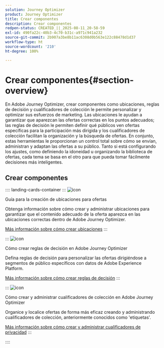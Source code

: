 ```yaml
---
solution: Journey Optimizer
product: Journey Optimizer
title: Crear componentes
description: Crear componentes
redpen-status: CREATED_||_2025-08-11_20-58-59
exl-id: 490fa22c-40b3-4c70-b31c-a971c941a232
source-git-commit: 2b907a3be8b11ac6308d0b563e122c88478d1d37
workflow-type: ht
source-wordcount: '210'
ht-degree: 100%

---
```


# Crear componentes{#section-overview}

En Adobe Journey Optimizer, crear componentes como ubicaciones, reglas de decisión y cualificadores de colección le permite personalizar y optimizar sus esfuerzos de marketing. Las ubicaciones le ayudan a garantizar que aparezcan las ofertas correctas en los puntos adecuados; las reglas de decisión le permiten definir qué públicos ven ofertas específicas para la participación más dirigida y los cualificadores de colección facilitan la organización y la búsqueda de ofertas. En conjunto, estas herramientas le proporcionan un control total sobre cómo se envían, administran y adaptan las ofertas a su público. Tanto si está configurando los ajustes, como definiendo la idoneidad u organizando la biblioteca de ofertas, cada tema se basa en el otro para que pueda tomar fácilmente decisiones más inteligentes.

## Crear componentes

:::: landing-cards-container
:::
![icon](https://cdn.experienceleague.adobe.com/icons/list-check.svg)

Guía para la creación de ubicaciones para ofertas

Obtenga información sobre cómo crear y administrar ubicaciones para garantizar que el contenido adecuado de la oferta aparezca en las ubicaciones correctas dentro de Adobe Journey Optimizer.

[Más información sobre cómo crear ubicaciones](../using/offers/offer-library/creating-placements.md)
:::

:::
![icon](https://cdn.experienceleague.adobe.com/icons/bullseye.svg)

Cómo crear reglas de decisión en Adobe Journey Optimizer

Defina reglas de decisión para personalizar las ofertas dirigiéndose a segmentos de público específicos con datos de Adobe Experience Platform.

[Más información sobre cómo crear reglas de decisión](../using/offers/offer-library/creating-decision-rules.md)
:::

:::
![icon](https://cdn.experienceleague.adobe.com/icons/tags.svg)

Cómo crear y administrar cualificadores de colección en Adobe Journey Optimizer

Organice y localice ofertas de forma más eficaz creando y administrando cualificadores de colección, anteriormente conocidos como &#39;etiquetas&#39;.

[Más información sobre cómo crear y administrar cualificadores de privacidad](../using/offers/offer-library/creating-tags.md)
:::

::::
